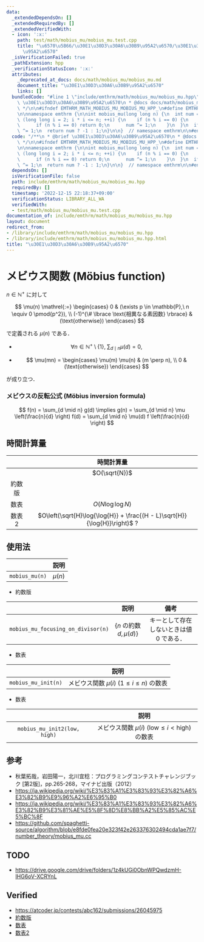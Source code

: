 ```yaml
---
data:
  _extendedDependsOn: []
  _extendedRequiredBy: []
  _extendedVerifiedWith:
  - icon: ':x:'
    path: test/math/mobius_mu/mobius_mu.test.cpp
    title: "\u6570\u5B66/\u30E1\u30D3\u30A6\u30B9\u95A2\u6570/\u30E1\u30D3\u30A6\u30B9\
      \u95A2\u6570"
  _isVerificationFailed: true
  _pathExtension: hpp
  _verificationStatusIcon: ':x:'
  attributes:
    _deprecated_at_docs: docs/math/mobius_mu/mobius_mu.md
    document_title: "\u30E1\u30D3\u30A6\u30B9\u95A2\u6570"
    links: []
  bundledCode: "#line 1 \"include/emthrm/math/mobius_mu/mobius_mu.hpp\"\n/**\n * @brief\
    \ \u30E1\u30D3\u30A6\u30B9\u95A2\u6570\n * @docs docs/math/mobius_mu/mobius_mu.md\n\
    \ */\n\n#ifndef EMTHRM_MATH_MOBIUS_MU_MOBIUS_MU_HPP_\n#define EMTHRM_MATH_MOBIUS_MU_MOBIUS_MU_HPP_\n\
    \n\nnamespace emthrm {\n\nint mobius_mu(long long n) {\n  int num = 0;\n  for\
    \ (long long i = 2; i * i <= n; ++i) {\n    if (n % i == 0) {\n      n /= i;\n\
    \      if (n % i == 0) return 0;\n      num ^= 1;\n    }\n  }\n  if (n > 1) num\
    \ ^= 1;\n  return num ? -1 : 1;\n}\n\n}  // namespace emthrm\n\n#endif  // EMTHRM_MATH_MOBIUS_MU_MOBIUS_MU_HPP_\n"
  code: "/**\n * @brief \u30E1\u30D3\u30A6\u30B9\u95A2\u6570\n * @docs docs/math/mobius_mu/mobius_mu.md\n\
    \ */\n\n#ifndef EMTHRM_MATH_MOBIUS_MU_MOBIUS_MU_HPP_\n#define EMTHRM_MATH_MOBIUS_MU_MOBIUS_MU_HPP_\n\
    \n\nnamespace emthrm {\n\nint mobius_mu(long long n) {\n  int num = 0;\n  for\
    \ (long long i = 2; i * i <= n; ++i) {\n    if (n % i == 0) {\n      n /= i;\n\
    \      if (n % i == 0) return 0;\n      num ^= 1;\n    }\n  }\n  if (n > 1) num\
    \ ^= 1;\n  return num ? -1 : 1;\n}\n\n}  // namespace emthrm\n\n#endif  // EMTHRM_MATH_MOBIUS_MU_MOBIUS_MU_HPP_\n"
  dependsOn: []
  isVerificationFile: false
  path: include/emthrm/math/mobius_mu/mobius_mu.hpp
  requiredBy: []
  timestamp: '2022-12-15 22:18:37+09:00'
  verificationStatus: LIBRARY_ALL_WA
  verifiedWith:
  - test/math/mobius_mu/mobius_mu.test.cpp
documentation_of: include/emthrm/math/mobius_mu/mobius_mu.hpp
layout: document
redirect_from:
- /library/include/emthrm/math/mobius_mu/mobius_mu.hpp
- /library/include/emthrm/math/mobius_mu/mobius_mu.hpp.html
title: "\u30E1\u30D3\u30A6\u30B9\u95A2\u6570"
---
```

# メビウス関数 (Möbius function)

$n \in \mathbb{N}^+$ に対して

$$
  \mu(n) \mathrel{:=}
  \begin{cases}
    0 & (\exists p \in \mathbb{P},\ n \equiv 0 \pmod{p^2}), \\
    (-1)^{\# \lbrace \text{相異なる素因数} \rbrace} & (\text{otherwise})
  \end{cases}
$$

で定義される $\mu(n)$ である．

- $$
    \forall n \in \mathbb{N}^+ \setminus \lbrace 1 \rbrace,\ \sum_{d \mid n} \mu(d) = 0,
  $$

- $$
    \mu(mn) =
    \begin{cases}
      \mu(m) \mu(n) & (m \perp n), \\
      0 & (\text{otherwise})
    \end{cases}
  $$

が成り立つ．


### メビウスの反転公式 (Möbius inversion formula)

$$
  f(n) = \sum_{d \mid n} g(d) \implies g(n) = \sum_{d \mid n} \mu \left(\frac{n}{d} \right) f(d) = \sum_{d \mid n} \mu(d) f \left(\frac{n}{d} \right)
$$


## 時間計算量

||時間計算量|
|:--:|:--:|
||$O(\sqrt{N})$|
|約数版||
|数表|$O(N\log{\log{N}})$|
|数表2|$O\left(\sqrt{H}\log{\log{H}} + \frac{(H - L)\sqrt{H}}{\log{H}}\right)$ ?|


## 使用法

||説明|
|:--:|:--:|
|`mobius_mu(n)`|$\mu(n)$|

- 約数版

||説明|備考|
|:--:|:--:|:--:|
|`mobius_mu_focusing_on_divisor(n)`|$\lbrace n \text{ の約数 } d, \mu(d) \rbrace$|キーとして存在しないときは値 $0$ である．|

- 数表

||説明|
|:--:|:--:|
|`mobius_mu_init(n)`|メビウス関数 $\mu(i)$ ($1 \leq i \leq n$) の数表|

- 数表

||説明|
|:--:|:--:|
|`mobius_mu_init2(low, high)`|メビウス関数 $\mu(i)$ ($\mathrm{low} \leq i < \mathrm{high}$) の数表|


## 参考

- 秋葉拓哉，岩田陽一，北川宜稔：プログラミングコンテストチャレンジブック \[第2版\]，pp.265-268，マイナビ出版（2012）
- https://ja.wikipedia.org/wiki/%E3%83%A1%E3%83%93%E3%82%A6%E3%82%B9%E9%96%A2%E6%95%B0
- https://ja.wikipedia.org/wiki/%E3%83%A1%E3%83%93%E3%82%A6%E3%82%B9%E3%81%AE%E5%8F%8D%E8%BB%A2%E5%85%AC%E5%BC%8F
- https://github.com/spaghetti-source/algorithm/blob/e8fde0fea20e323f42e263376302494cda1ae7f7/number_theory/mobius_mu.cc


## TODO

- https://drive.google.com/drive/folders/1z4kUGi0ObnWPQwdzmH-IHG6oV-XCRYnL


## Verified

- https://atcoder.jp/contests/abc162/submissions/26045975
- [約数版](https://atcoder.jp/contests/abc162/submissions/26046320)
- [数表](https://atcoder.jp/contests/abc162/submissions/26046042)
- [数表2](https://atcoder.jp/contests/abc162/submissions/26046148)
